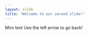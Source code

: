 ```yaml
---
layout: slide
title: "Welcome to our second slide!"
---
```

Miro text
Use the left arrow to go back!
